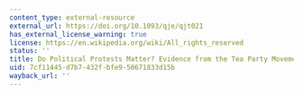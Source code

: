 ```yaml
---
content_type: external-resource
external_url: https://doi.org/10.1093/qje/qjt021
has_external_license_warning: true
license: https://en.wikipedia.org/wiki/All_rights_reserved
status: ''
title: Do Political Protests Matter? Evidence from the Tea Party Movement
uid: 7cf11445-d7b7-432f-bfe9-50671833d15b
wayback_url: ''
---
```

